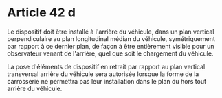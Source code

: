 # Article 42 d

Le dispositif doit être installé à l'arrière du véhicule, dans un plan vertical perpendiculaire au plan longitudinal médian du véhicule, symétriquement par rapport à ce dernier plan, de façon à être entiè­rement visible pour un observateur venant de l'arrière, quel que soit le chargement du véhicule.

La pose d'éléments de dispositif en retrait par rapport au plan vertical transversal arrière du véhicule sera autorisée lorsque la forme de la carrosserie ne permettra pas leur installation dans le plan du hors tout arrière du véhicule.
